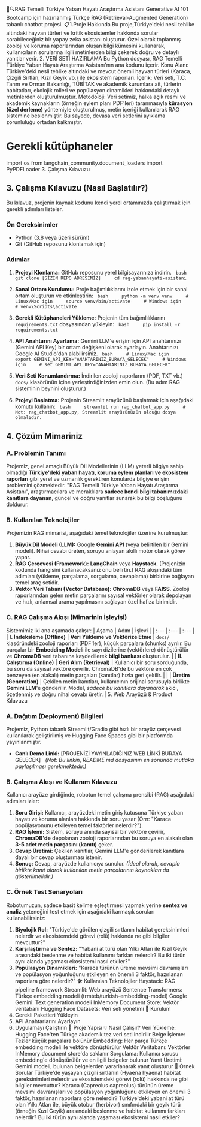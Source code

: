 































🦉🔍RAG Temelli Türkiye Yaban Hayatı Araştırma Asistanı
Generative AI 101 Bootcamp için hazırlanmış Türkçe RAG (Retrieval-Augmented Generation) tabanlı chatbot projesi.
📋1.Proje Hakkında
Bu proje,Türkiye'deki nesli tehlike altındaki hayvan türleri ve kritik ekosistemler hakkında sorular sorabileceğiniz bir yapay zeka asistanı oluşturur. Özel olarak toplanmış zooloji ve koruma raporlarından oluşan bilgi kümesini kullanarak, kullanıcıların sorularına ilgili metinlerden bilgi çekerek doğru ve detaylı yanıtlar verir.
2. VERİ SETİ HAZIRLAMA
Bu Python dosyası, RAG Temelli Türkiye Yaban Hayatı Araştırma Asistanı'nın ana
kodunu içerir.
Konu Alanı: Türkiye'deki nesli tehlike altındaki ve mevcut önemli hayvan türleri (Karaca, Çizgili Sırtlan, Kızıl Geyik vb.) ile ekosistem raporları.
İçerik: Veri seti, T.C. Tarım ve Orman Bakanlığı, TÜBİTAK ve akademik kurumlara ait, türlerin habitatları, ekolojik rolleri ve popülasyon dinamikleri hakkındaki detaylı metinlerden oluşturulmuştur.
Metodoloji: Veri setimiz, halka açık resmi ve akademik kaynakların (örneğin eylem planı PDF'leri) taranmasıyla **kürasyon (özel derleme)** yöntemiyle oluşturulmuş, metin içeriği kullanılarak RAG sistemine beslenmiştir. Bu sayede, devasa veri setlerini ayıklama zorunluluğu ortadan kalkmıştır.
# Gerekli kütüphaneler
import os
from langchain_community.document_loaders import PyPDFLoader
3. Çalışma Kılavuzu
## 3. Çalışma Kılavuzu (Nasıl Başlatılır?)
Bu kılavuz, projenin kaynak kodunu kendi yerel ortamınızda çalıştırmak için gerekli adımları listeler.
### Ön Gereksinimler
* Python (3.8 veya üzeri sürüm)
* Git (GitHub reposunu klonlamak için)
### Adımlar
1.  **Projeyi Klonlama:** GitHub reposunu yerel bilgisayarınıza indirin.
    ```bash
    git clone [SİZİN REPO ADRESİNİZ]
    cd rag-yabanhayati-asistani
    ```
2.  **Sanal Ortam Kurulumu:** Proje bağımlılıklarını izole etmek için bir sanal ortam oluşturun ve etkinleştirin:
    ```bash
    python -m venv venv
    # Linux/Mac için
    source venv/bin/activate
    # Windows için
    # venv\Scripts\activate
    ```
3.  **Gerekli Kütüphaneleri Yükleme:** Projenin tüm bağımlılıklarını `requirements.txt` dosyasından yükleyin:
    ```bash
    pip install -r requirements.txt
    ```

4.  **API Anahtarını Ayarlama:** Gemini LLM'e erişim için API anahtarınızı (Gemini API Key) bir ortam değişkeni olarak ayarlayın. Anahtarınızı Google AI Studio'dan alabilirsiniz.
    ```bash
    # Linux/Mac için
    export GEMINI_API_KEY="ANAHTARINIZ_BURAYA_GELECEK"
    # Windows için
    # set GEMINI_API_KEY="ANAHTARINIZ_BURAYA_GELECEK"
    ```
5.  **Veri Seti Konumlandırma:** İndirilen zooloji raporlarını (PDF, TXT vb.) `docs/` klasörünün içine yerleştirdiğinizden emin olun. (Bu adım RAG sisteminin beynini oluşturur.)
6.  **Projeyi Başlatma:** Projenin Streamlit arayüzünü başlatmak için aşağıdaki komutu kullanın:
    ```bash
    streamlit run rag_chatbot_app.py
    # Not: rag_chatbot_app.py, Streamlit arayüzünüzün olduğu dosya olmalıdır.
    ```
## 4. Çözüm Mimariniz
### A. Problemin Tanımı
Projemiz, genel amaçlı Büyük Dil Modellerinin (LLM) yeterli bilgiye sahip olmadığı **Türkiye'deki yaban hayatı, koruma eylem planları ve ekosistem raporları** gibi yerel ve uzmanlık gerektiren konularda bilgiye erişim problemini çözmektedir. "RAG Temelli Türkiye Yaban Hayatı Araştırma Asistanı", araştırmacılara ve meraklılara **sadece kendi bilgi tabanımızdaki kanıtlara dayanan**, güncel ve doğru yanıtlar sunarak bu bilgi boşluğunu doldurur.
### B. Kullanılan Teknolojiler
Projemizin RAG mimarisi, aşağıdaki temel teknolojiler üzerine kurulmuştur:
1.  **Büyük Dil Modeli (LLM):** Google **Gemini API** (veya belirtilen bir Gemini modeli). Nihai cevabı üreten, soruyu anlayan akıllı motor olarak görev yapar.
2.  **RAG Çerçevesi (Framework):** **LangChain** veya **Haystack**. (Projenizin kodunda hangisini kullanacaksanız onu belirtin.) RAG akışındaki tüm adımları (yükleme, parçalama, sorgulama, cevaplama) birbirine bağlayan temel araç setidir.
3.  **Vektör Veri Tabanı (Vector Database):** **ChromaDB** veya **FAISS**. Zooloji raporlarından gelen metin parçalarını sayısal vektörler olarak depolayan ve hızlı, anlamsal arama yapılmasını sağlayan özel hafıza birimidir.
### C. RAG Çalışma Akışı (Mimarinin İşleyişi)
Sistemimiz iki ana aşamada çalışır:
| Aşama | Adım | İşlevi |
| :--- | :--- | :--- |
| **I. İndeksleme (Offline)** | **Veri Yükleme ve Vektörize Etme** | `docs/` klasöründeki zooloji raporları (PDF'ler), küçük parçalara (chunks) ayrılır. Bu parçalar bir **Embedding Modeli** ile sayı dizilerine (vektörlere) dönüştürülür ve **ChromaDB** veri tabanına kaydedilerek **bilgi bankası** oluşturulur. |
| **II. Çalıştırma (Online)** | **Geri Alım (Retrieval)** | Kullanıcı bir soru sorduğunda, bu soru da sayısal vektöre çevrilir. ChromaDB'de bu vektöre en çok benzeyen (en alakalı) metin parçaları (kanıtlar) hızla geri çekilir. |
| | **Üretim (Generation)** | Çekilen metin kanıtları, kullanıcının orijinal sorusuyla birlikte **Gemini LLM**'e gönderilir. Model, *sadece bu kanıtlara dayanarak* akıcı, özetlenmiş ve doğru nihai cevabı üretir. |
5. Web Arayüzü & Product Kılavuzu
### A. Dağıtım (Deployment) Bilgileri
Projemiz, Python tabanlı Streamlit/Gradio gibi hızlı bir arayüz çerçevesi kullanılarak geliştirilmiş ve Hugging Face Spaces gibi bir platformda yayınlanmıştır.
* **Canlı Demo Linki:** [PROJENİZİ YAYINLADIĞINIZ WEB LİNKİ BURAYA GELECEK]
    *(Not: Bu linkin, README.md dosyasının en sonunda mutlaka paylaşılması gerekmektedir.)*
### B. Çalışma Akışı ve Kullanım Kılavuzu
Kullanıcı arayüze girdiğinde, robotun temel çalışma prensibi (RAG) aşağıdaki adımları izler:
1.  **Soru Girişi:** Kullanıcı, arayüzdeki metin giriş kutusuna Türkiye yaban hayatı ve koruma alanları hakkında bir soru yazar (Örn: "Karaca popülasyonunu etkileyen temel faktörler nelerdir?").
2.  **RAG İşlemi:** Sistem, soruyu anında sayısal bir vektöre çevirir, **ChromaDB'de** depolanan zooloji raporlarından bu soruya en alakalı olan **3-5 adet metin parçasını (kanıtı)** çeker.
3.  **Cevap Üretimi:** Çekilen kanıtlar, Gemini LLM'e gönderilerek kanıtlara dayalı bir cevap oluşturması istenir.
4.  **Sonuç:** Cevap, arayüzde kullanıcıya sunulur. *(İdeal olarak, cevapla birlikte kanıt olarak kullanılan metin parçalarının kaynakları da gösterilmelidir.)*
### C. Örnek Test Senaryoları
Robotumuzun, sadece basit kelime eşleştirmesi yapmak yerine **sentez ve analiz** yeteneğini test etmek için aşağıdaki karmaşık soruları kullanabilirsiniz:
1.  **Biyolojik Rol:** "Türkiye'de görülen çizgili sırtlanın habitat gereksinimleri nelerdir ve ekosistemdeki görevi (rolü) hakkında ne gibi bilgiler mevcuttur?"
2.  **Karşılaştırma ve Sentez:** "Yabani at türü olan Yılkı Atları ile Kızıl Geyik arasındaki beslenme ve habitat kullanımı farkları nelerdir? Bu iki türün aynı alanda yaşaması ekosistemi nasıl etkiler?"
3.  **Popülasyon Dinamikleri:** "Karaca türünün üreme mevsimi davranışları ve popülasyon yoğunluğunu etkileyen en önemli 3 faktör, hazırlanan raporlara göre nelerdir?"
🛠️ Kullanılan Teknolojiler
Haystack: RAG pipeline framework
Streamlit: Web arayüzü
Sentence Transformers: Türkçe embedding modeli (trmteb/turkish-embedding-model)
Google Gemini: Text generation modeli
InMemory Document Store: Vektör veritabanı
Hugging Face Datasets: Veri seti yönetimi
🚀 Kurulum
1. Gerekli Paketleri Yükleyin
2. API Anahtarlarını Ayarlayın
3. Uygulamayı Çalıştırın
📁 Proje Yapısı
💡 Nasıl Çalışır?
Veri Yükleme: Hugging Face'ten Türkçe akademik tez veri seti indirilir
Belge İşleme: Tezler küçük parçalara bölünür
Embedding: Her parça Türkçe embedding modeli ile vektöre dönüştürülür
Vektör Veritabanı: Vektörler InMemory document store'da saklanır
Sorgulama: Kullanıcı sorusu embedding'e dönüştürülür ve en ilgili belgeler bulunur
Yanıt Üretimi: Gemini modeli, bulunan belgelerden yararlanarak yanıt oluşturur
🎯 Örnek Sorular
Türkiye'de yaşayan çizgili sırtlanın (Hyaena hyaena) habitat gereksinimleri nelerdir ve ekosistemdeki görevi (rolü) hakkında ne gibi bilgiler mevcuttur?
Karaca (Capreolus capreolus) türünün üreme mevsimi davranışları ve popülasyon yoğunluğunu etkileyen en önemli 3 faktör, hazırlanan raporlara göre nelerdir?
Türkiye'deki yabani at türü olan Yılkı Atları ile, büyük otobur (herbivor) sınıfındaki bir geyik türü (örneğin Kızıl Geyik) arasındaki beslenme ve habitat kullanımı farkları nelerdir? Bu iki türün aynı alanda yaşaması ekosistemi nasıl etkiler?
